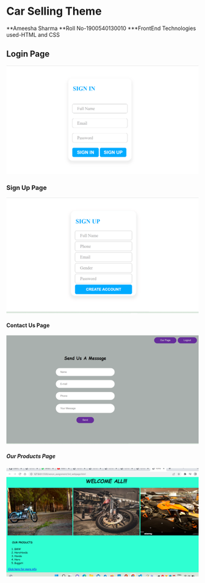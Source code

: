 # Car Selling Theme
**Ameesha Sharma
**Roll No-1900540130010
***FrontEnd Technologies used-HTML and CSS
## Login Page
![LoginPage!](https://github.com/zack160/xenonStack/blob/main/images/LoginPage.png)
### Sign Up Page
![](https://github.com/zack160/xenonStack/blob/main/images/SignUpPage.png)
#### Contact Us Page
![](https://github.com/zack160/xenonStack/blob/main/images/contactUs.png)
##### Our Products Page
![](https://github.com/zack160/xenonStack/blob/main/images/Screenshot%20(84).png)
